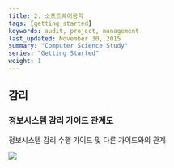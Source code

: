 ```yaml
---
title: 2. 소프트웨어공학
tags: [getting_started]
keywords: audit, project, management
last_updated: November 30, 2015
summary: "Computer Science Study"
series: "Getting Started"
weight: 1
---
```


## 감리

### 정보시스템 감리 가이드 관계도
정보시스템 감리 수행 가이드 및 다른 가이드와의 관계

<img src="https://docs.google.com/drawings/d/1Se8m8FgBjVfX4ri03bNSTabem3EqMwIlGjovdIygpOQ/pub?w=863&amp;h=588">

